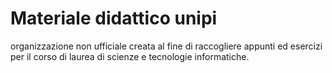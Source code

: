 # Materiale didattico unipi

organizzazione non ufficiale creata al fine di raccogliere appunti ed esercizi per il corso di laurea di scienze e tecnologie informatiche.
